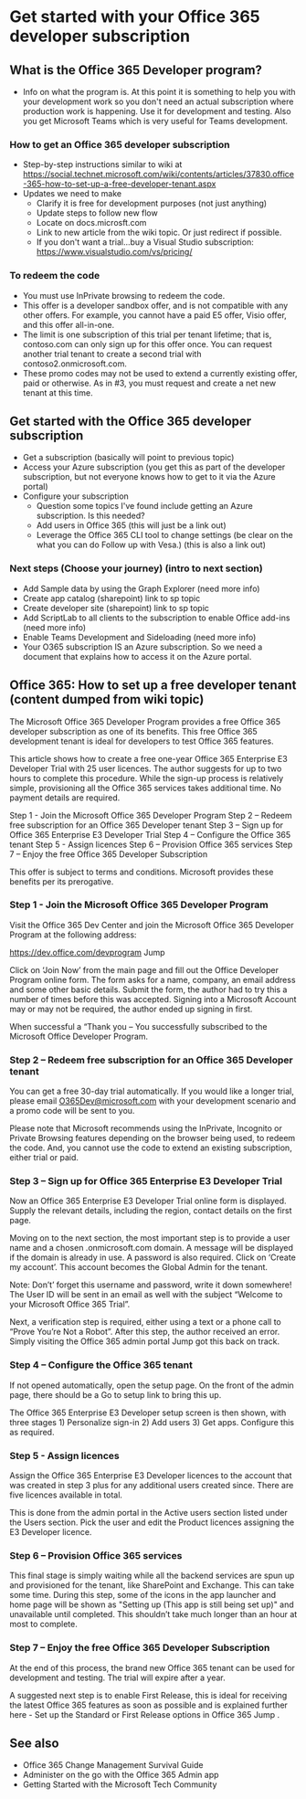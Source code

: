 
# Get started with your Office 365 developer subscription 

## What is the Office 365 Developer program? 

- Info on what the program is. At this point it is something to help you with your development work so you don't need an actual subscription where production work is happening. Use it for development and testing. Also you get Microsoft Teams which is very useful for Teams development. 

### How to get an Office 365 developer subscription 
- Step-by-step instructions similar to wiki at https://social.technet.microsoft.com/wiki/contents/articles/37830.office-365-how-to-set-up-a-free-developer-tenant.aspx  
- Updates we need to make 
  - Clarify it is free for development purposes (not just anything) 
  - Update steps to follow new flow 
  - Locate on docs.microsft.com 
  - Link to new article from the wiki topic. Or just redirect if possible. 
  - If you don't want a trial...buy a Visual Studio subscription: https://www.visualstudio.com/vs/pricing/ 

### To redeem the code

- You must use InPrivate browsing to redeem the code. 
- This offer is a developer sandbox offer, and is not compatible with any other offers.  For example, you cannot have a paid E5 offer, Visio offer, and this offer all-in-one. 
- The limit is one subscription of this trial per tenant lifetime; that is, contoso.com can only sign up for this offer once.  You can request another trial tenant to create a second trial with contoso2.onmicrosoft.com. 
- These promo codes may not be used to extend a currently existing offer, paid or otherwise.  As in #3, you must request and create a net new tenant at this time.

## Get started with the Office 365 developer subscription 

- Get a subscription (basically will point to previous topic) 
- Access your Azure subscription (you get this as part of the developer subscription, but not everyone knows how to get to it via the Azure portal) 
- Configure your subscription 
  - Question some topics I've found include getting an Azure subscription. Is this needed? 
  - Add users in Office 365 (this will just be a link out) 
  - Leverage the Office 365 CLI tool to change settings (be clear on the what you can do Follow up with Vesa.) (this is also a link out) 

### Next steps (Choose your journey) (intro to next section) 

- Add Sample data by using the Graph Explorer (need more info) 
- Create app catalog (sharepoint) link to sp topic 
- Create developer site (sharepoint) link to sp topic 
- Add ScriptLab to all clients to the subscription to enable Office add-ins (need more info) 
- Enable Teams Development and Sideloading (need more info) 
- Your O365 subscription IS an Azure subscription. So we need a document that explains how to access it on the Azure portal.


## Office 365: How to set up a free developer tenant (content dumped from wiki topic)
The Microsoft Office 365 Developer Program provides a free Office 365 developer subscription as one of its benefits.  This free Office 365 development tenant is ideal for  developers to test Office 365 features.

This article shows how to create a free one-year Office 365 Enterprise E3 Developer Trial with 25 user licences.  The author suggests for up to two hours to complete this procedure.  While the sign-up process is relatively simple, provisioning all the Office 365 services takes additional time. No payment details are required.

Step 1 - Join the Microsoft Office 365 Developer Program
Step 2 – Redeem free subscription for an Office 365 Developer tenant
Step 3 – Sign up for Office 365 Enterprise E3 Developer Trial
Step 4 – Configure the Office 365 tenant
Step 5 - Assign licences
Step 6 – Provision Office 365 services
Step 7 – Enjoy the free Office 365 Developer Subscription

This offer is subject to terms and conditions.  Microsoft provides these benefits per its prerogative.

### Step 1 - Join the Microsoft Office 365 Developer Program
Visit the Office 365 Dev Center and join the Microsoft Office 365 Developer Program at the following address:

https://dev.office.com/devprogram Jump

Click on ‘Join Now’ from the main page and fill out the Office Developer Program online form.  The form asks for a name, company, an email address and some other basic details. Submit the form, the author had to try this a number of times before this was accepted.   Signing into a Microsoft Account may or may not be required, the author ended up signing in first.

When successful a “Thank you – You successfully subscribed to the Microsoft Office Developer Program.  

### Step 2 – Redeem free subscription for an Office 365 Developer tenant
You can get a free 30-day trial automatically. If you would like a longer trial, please email O365Dev@microsoft.com with your development scenario and a promo code will be sent to you. 

Please note that Microsoft recommends using the InPrivate, Incognito or Private Browsing features depending on the browser being used, to redeem the code. And, you cannot use the code to extend an existing subscription, either trial or paid.

### Step 3 – Sign up for Office 365 Enterprise E3 Developer Trial
Now an Office 365 Enterprise E3 Developer Trial online form is displayed.  Supply the relevant details, including the region, contact details on the first page. 

Moving on to the next section, the most important step is to provide a user name and a chosen .onmicrosoft.com domain.   A message will be displayed if the domain is already in use. A password is also required.  Click on ‘Create my account’. This account becomes the Global Admin for the tenant.

Note: Don’t’ forget this username and password, write it down somewhere!  The User ID will be sent in an email as well with the subject “Welcome to your Microsoft Office 365 Trial”.

Next, a verification step is required, either using a text or a phone call to “Prove You’re Not a Robot”.  After this step, the author received an error.  Simply visiting the Office 365 admin portal Jump  got this back on track.

### Step 4 – Configure the Office 365 tenant
If not opened automatically, open the setup page.  On the front of the admin page, there should be a Go to setup link to bring this up.   

The Office 365 Enterprise E3 Developer setup screen is then shown, with three stages 1) Personalize sign-in 2) Add users 3) Get apps.  Configure this as required.

### Step 5 - Assign licences
Assign the Office 365 Enterprise E3 Developer licences to the account that was created in step 3 plus for any additional users created since.  There are five licences available in total.

This is done from the admin portal in the Active users section listed under the Users section. Pick the user and edit the Product licences assigning the E3 Developer licence.

### Step 6 – Provision Office 365 services
This final stage is simply waiting while all the backend services are spun up and provisioned for the tenant, like SharePoint and Exchange.  This can take some time. During this step, some of the icons in the app launcher and home page will be shown as "Setting up (This app is still being set up)" and unavailable until completed. This shouldn’t take much longer than an hour at most to complete.

### Step 7 – Enjoy the free Office 365 Developer Subscription
At the end of this process, the brand new Office 365 tenant can be used for development and testing. The trial will expire after a year.

A suggested next step is to enable First Release, this is ideal for receiving the latest Office 365 features as soon as possible and is explained further here - Set up the Standard or First Release options in Office 365 Jump .

## See also
- Office 365 Change Management Survival Guide 
- Administer on the go with the Office 365 Admin app
- Getting Started with the Microsoft Tech Community
